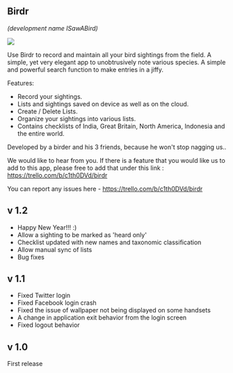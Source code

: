 Birdr
-------
<i>(development name ISawABird)</i>

<img src="https://lh4.ggpht.com/XPc1VKK1-Qv05rFzho-OeG4sNYrvoPm1egxhoUr2LtvoZ1vKJ8Y7Ufqc7AsJZ_dgSFvx=h900-rw"/>

Use Birdr to record and maintain all your bird sightings from the field.
A simple, yet very elegant app to unobtrusively note various species. A simple and powerful search function to make entries in a jiffy.

Features:
 - Record your sightings.
 - Lists and sightings saved on device as well as on the cloud.
 - Create / Delete Lists.
 - Organize your sightings into various lists.
 - Contains checklists of India, Great Britain, North America, Indonesia and the entire world. 

Developed by a birder and his 3 friends, because he won't stop nagging us..

We would like to hear from you. If there is a feature that you would like us to add to this app, please free to add that under this link : https://trello.com/b/c1th0DVd/birdr

You can report any issues here - https://trello.com/b/c1th0DVd/birdr

v 1.2 
---------
 - Happy New Year!!! :)
 - Allow a sighting to be marked as 'heard only'
 - Checklist updated with new names and taxonomic classification
 - Allow manual sync of lists
 - Bug fixes

v 1.1
----------
 - Fixed Twitter login
 - Fixed Facebook login crash
 - Fixed the issue of wallpaper not being displayed on some handsets
 - A change in application exit behavior from the login screen
 - Fixed logout behavior

v 1.0
---------
First release
